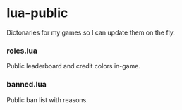 # lua-public
Dictonaries for my games so I can update them on the fly.

### roles.lua
Public leaderboard and credit colors in-game.

### banned.lua
Public ban list with reasons.

